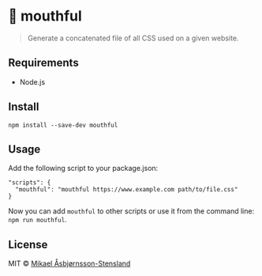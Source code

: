 # 🤭 mouthful

> Generate a concatenated file of all CSS used on a given website.

## Requirements

- Node.js

## Install

`npm install --save-dev mouthful`

## Usage

Add the following script to your package.json:

```
"scripts": {
  "mouthful": "mouthful https://www.example.com path/to/file.css"
}
```

Now you can add `mouthful` to other scripts or use it from the command line: `npm run mouthful`.


## License

MIT © [Mikael Åsbjørnsson-Stensland](http://persille.no/)
